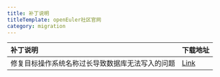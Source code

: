 ```yaml
---
title: 补丁说明
titleTemplate: openEuler社区官网
category: migration
---
```


| 补丁说明  | 下载地址  |
| :------------ | :------------ |
|  修复目标操作系统名称过长导致数据库无法写入的问题 |  [Link][1] |

[1]: https://repo.oepkgs.net/openEuler/rpm/openEuler-20.03-LTS-SP1/contrib/x2openEuler/x86_64/Packages/x2openEuler-core-patch-3.0.0-20230713.x86_64.rpm "link"
